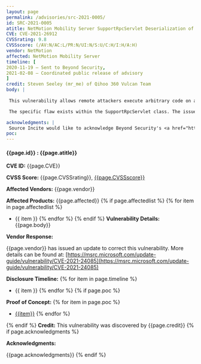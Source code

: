 ```yaml
---
layout: page
permalink: /advisories/src-2021-0005/
id: SRC-2021-0005
atitle: NetMotion Mobility Server SupportRpcServlet Deserialization of Untrusted Data Remote Code Execution Vulnerability
CVE: CVE-2021-26912
CVSSrating: 9.8
CVSSscore: (/AV:N/AC:L/PR:N/UI:N/S:U/C:H/I:H/A:H)
vendor: NetMotion
affected: NetMotion Mobility Server
timeline: [
2020-11-19 – Sent to Beyond Security,
2021-02-08 – Coordinated public release of advisory
]
credit: Steven Seeley (mr_me) of Qihoo 360 Vulcan Team
body: |
 
 This vulnerability allows remote attackers execute arbitrary code on affected installations of NetMotion Mobility Server. Authentication is not required to exploit this vulnerability.

 The specific flaw exists within the SupportRpcServlet class. The issue results from the lack of proper validation of user-supplied data, which can result in deserialization of untrusted data. An attacker can leverage this vulnerability to execute arbitrary code in the context of SYSTEM. 

acknowledgments: |
 Source Incite would like to acknowledge Beyond Security's <a href="http://www.beyondsecurity.com/ssd.html">SSD</a> program for the help with co-ordination of this vulnerability. More details can be found on their blog at <a href="https://ssd-disclosure.com/ssd-advisory-netmotion-mobility-server-multiple-deserialization-of-untrusted-data-lead-to-rce/">https://ssd-disclosure.com/ssd-advisory-netmotion-mobility-server-multiple-deserialization-of-untrusted-data-lead-to-rce/</a>.
poc:
---
```


#### **{{page.id}} : {{page.atitle}}**

**CVE ID:**
{{page.CVE}}

**CVSS Score:**
{{page.CVSSrating}}, [{{page.CVSSscore}}](https://nvd.nist.gov/vuln-metrics/cvss/v3-calculator?vector={{page.CVSSscore}})

**Affected Vendors:**
{{page.vendor}}

**Affected Products:**
{{page.affected}}
{% if page.affectedlist %}
{% for item in page.affectedlist %}
  - {{ item }}
{% endfor %}
{% endif %}
**Vulnerability Details:**
{{page.body}}

**Vendor Response:**

{{page.vendor}} has issued an update to correct this vulnerability. More details can be found at: [https://msrc.microsoft.com/update-guide/vulnerability/CVE-2021-24085](https://msrc.microsoft.com/update-guide/vulnerability/CVE-2021-24085)

**Disclosure Timeline:**
{% for item in page.timeline %}
  - {{ item }}
{% endfor %}
{% if page.poc %}

**Proof of Concept:**
{% for item in page.poc %}
  - [{{item}}]({{item}})
{% endfor %}

{% endif %}
**Credit:**
This vulnerability was discovered by {{page.credit}}
{% if page.acknowledgments %}

**Acknowledgments:**

{{page.acknowledgments}}
{% endif %}
